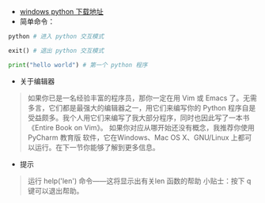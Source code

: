 - [windows python 下载地址](https://www.python.org/downloads/)
- 简单命令：
```python
python # 进入 python 交互模式
```
```python
exit() # 退出 python 交互模式
```
```python
print("hello world") # 第一个 python 程序
```
- 关于编辑器
> 如果你已是一名经验丰富的程序员，那你一定在用 Vim 或 Emacs 了。无需多言，它们都是最强大的编辑器之一，用它们来编写你的 Python 程序自是受益颇多。我个人用它们来编写了我大部分程序，同时也因此写了一本书《Entire Book on Vim》。
> 如果你对应从哪开始还没有概念，我推荐你使用 PyCharm 教育版 软件，它在Windows、Mac OS X、GNU/Linux 上都可以运行。在下一节你能够了解到更多信息。
- 提示
> 运行  help('len')  命令——这将显示出有关len  函数的帮助
小贴士：按下  q  键可以退出帮助。